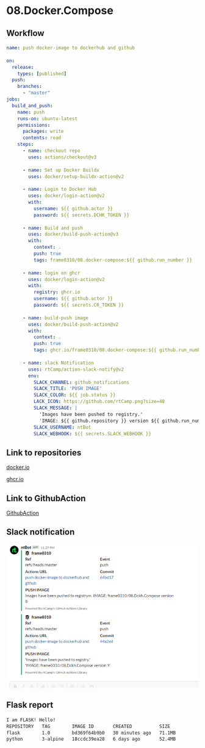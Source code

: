 # 08.Docker.Compose

## Workflow
```yaml
name: push docker-image to dockerhub and github

on:
  release:
    types: [published]
  push:
    branches:
      - "master"
jobs:
  build_and_push:
    name: push
    runs-on: ubuntu-latest
    permissions:
      packages: write
      contents: read
    steps:
      - name: checkout repo
        uses: actions/checkout@v3

      - name: Set up Docker Buildx
        uses: docker/setup-buildx-action@v2
        
      - name: Login to Docker Hub
        uses: docker/login-action@v2
        with:
          username: ${{ github.actor }}
          password: ${{ secrets.DCHK_TOKEN }}
          
      - name: Build and push
        uses: docker/build-push-action@v3
        with:
          context: .
          push: true
          tags: frame0310/08.docker-compose:${{ github.run_number }}    

      - name: login on ghcr
        uses: docker/login-action@v2
        with:
          registry: ghcr.io
          username: ${{ github.actor }}
          password: ${{ secrets.CR_TOKEN }}

      - name: build-push image
        uses: docker/build-push-action@v2
        with:
          context: .
          push: true
          tags: ghcr.io/frame0310/08.docker-compose:${{ github.run_number }}

      - name: slack Notification
        uses: rtCamp/action-slack-notify@v2 
        env:
          SLACK_CHANNEL: github_notifications
          SLACK_TITLE: 'PUSH IMAGE'
          SLACK_COLOR: ${{ job.status }}
          LACK_ICON: https://github.com/rtCamp.png?size=48
          SLACK_MESSAGE: |
            'Images have been pushed to registry.'
            'IMAGE: ${{ github.repository }} version ${{ github.run_number }}'
          SLACK_USERNAME: ntBot
          SLACK_WEBHOOK: ${{ secrets.SLACK_WEBHOOK }}
```

## Link to repositories
[docker.io](https://hub.docker.com/repository/docker/frame0310/08.docker-compose/general)

[ghcr.io](https://github.com/users/frame0310/packages/container/package/08.docker-compose)


## Link to GithubAction
[GithubAction](https://github.com/frame0310/08.Dckh.Compose/actions/runs/3905805203)

## Slack notification
![slack_notification](slack.PNG)


## Flask report
```sh
I am FLASK! Hello!
REPOSITORY   TAG        IMAGE ID       CREATED          SIZE
flask        1.0        bd369f64b9b0   30 minutes ago   71.1MB
python       3-alpine   18ccdc39ea28   6 days ago       52.4MB
```